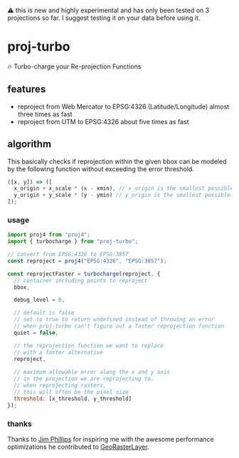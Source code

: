:warning: this is new and highly experimental and has only been tested on 3 projections so far.  I suggest testing it on your data before using it.


# proj-turbo
:fire: Turbo-charge your Re-projection Functions

## features
- reproject from Web Mercator to EPSG:4326 (Latitude/Longitude) almost three times as fast
- reproject from UTM to EPSG:4326 about five times as fast

## algorithm
This basically checks if reprojection within the given bbox can be modeled by the following function without exceeding the error threshold.
```js
([x, y]) => ([
  x_origin + x_scale * (x - xmin), // x_origin is the smallest possible x output value, xmin is from the given bbox
  y_origin + y_scale * (y - ymin) // y_origin is the smallest possible y output value , ymin is from the given bbox
]);
```

### usage
```js
import proj4 from "proj4";
import { turbocharge } from "proj-turbo";

// convert from EPSG:4326 to EPSG:3857
const reproject = proj4("EPSG:4326", "EPSG:3857");

const reprojectFaster = turbocharge(reproject, {
  // container including points to reproject
  bbox,

  debug_level = 0,

  // default is false
  // set to true to return undefined instead of throwing an error
  // when proj-turbo can't figure out a faster reprojection function
  quiet = false,

  // the reprojection function we want to replace
  // with a faster alternative
  reproject,
  
  // maximum allowable error along the x and y axis
  // in the projection we are reprojecting to.
  // when reprojecting rasters,
  // this will often be the pixel size
  threshold: [x_threshold, y_threshold]
});
```

### thanks
Thanks to [Jim Phillips](https://github.com/jcphill) for inspiring me with the awesome performance optimizations he contributed to [GeoRasterLayer](https://github.com/GeoTIFF/georaster-layer-for-leaflet).
